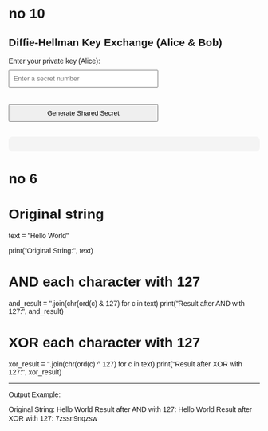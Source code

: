 <h1>no 10</h1>
<!DOCTYPE html>
<html lang="en">
<head>
  <meta charset="UTF-8">
  <title>Diffie-Hellman Key Exchange</title>
  <style>
    body {
      font-family: Arial, sans-serif;
      margin: 20px;
    }
    input, button {
      margin: 10px 0;
      padding: 8px;
      width: 300px;
    }
    #result {
      margin-top: 20px;
      background-color: #f4f4f4;
      padding: 15px;
      border-radius: 8px;
    }
  </style>
</head>
<body>

  <h2>Diffie-Hellman Key Exchange (Alice & Bob)</h2>

  <label>Enter your private key (Alice):</label><br>
  <input type="number" id="alicePrivateKey" placeholder="Enter a secret number"><br>
  
  <button onclick="performKeyExchange()">Generate Shared Secret</button>

  <div id="result"></div>

  <script>
    // Fixed prime number (p) and primitive root (g)
    const p = 23; // prime number
    const g = 5;  // primitive root

    // Randomly generate Bob's private key
    const bobPrivateKey = Math.floor(Math.random() * (p-2)) + 2; // between 2 and p-1

    function modPow(base, exponent, modulus) {
      if (modulus === 1) return 0;
      let result = 1;
      base = base % modulus;
      while (exponent > 0) {
        if (exponent % 2 === 1) {
          result = (result * base) % modulus;
        }
        exponent = Math.floor(exponent / 2);
        base = (base * base) % modulus;
      }
      return result;
    }

    function performKeyExchange() {
      const alicePrivateKey = parseInt(document.getElementById('alicePrivateKey').value);
      if (isNaN(alicePrivateKey) || alicePrivateKey <= 1 || alicePrivateKey >= p) {
        alert('Please enter a valid private key between 2 and ' + (p-1));
        return;
      }

      // Public keys
      const alicePublicKey = modPow(g, alicePrivateKey, p);
      const bobPublicKey = modPow(g, bobPrivateKey, p);

      // Shared secret keys
      const aliceSharedSecret = modPow(bobPublicKey, alicePrivateKey, p);
      const bobSharedSecret = modPow(alicePublicKey, bobPrivateKey, p);

      const resultDiv = document.getElementById('result');
      resultDiv.innerHTML = `
        <b>Public Parameters:</b><br>
        Prime (p): ${p}<br>
        Primitive Root (g): ${g}<br><br>

        <b>Alice's Private Key:</b> ${alicePrivateKey}<br>
        <b>Alice's Public Key:</b> ${alicePublicKey}<br><br>

        <b>Bob's Private Key:</b> ${bobPrivateKey} (generated by system)<br>
        <b>Bob's Public Key:</b> ${bobPublicKey}<br><br>

        <b>Shared Secret Computed by Alice:</b> ${aliceSharedSecret}<br>
        <b>Shared Secret Computed by Bob:</b> ${bobSharedSecret}<br><br>

        <b>Result:</b> ${aliceSharedSecret === bobSharedSecret ? "Success! Shared secrets match." : "Error! Shared secrets do not match."}
      `;
    }
  </script>

</body>
</html>





<h1>no 6</h1>


# Original string
text = "Hello World"

print("Original String:", text)

# AND each character with 127
and_result = ''.join(chr(ord(c) & 127) for c in text)
print("Result after AND with 127:", and_result)

# XOR each character with 127
xor_result = ''.join(chr(ord(c) ^ 127) for c in text)
print("Result after XOR with 127:", xor_result)


---

Output Example:

Original String: Hello World
Result after AND with 127: Hello World
Result after XOR with 127: 7zssn9nqzsw
